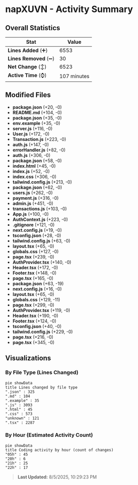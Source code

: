 # napXUVN - Activity Summary 

## Overall Statistics

| Stat                   | Value                                                             |
| ---------------------- | ----------------------------------------------------------------- |
| **Lines Added** (➕)   | 6553                                          |
| **Lines Removed** (➖) | 30                                        |
| **Net Change** (↕)    | 6523                |
| **Active Time** (⌚)   | 107 minutes |


## Modified Files
- **package.json** (+20, -0)
- **README.md** (+104, -0)
- **package.json** (+35, -0)
- **env.example** (+35, -0)
- **server.js** (+116, -0)
- **User.js** (+172, -0)
- **Transaction.js** (+223, -0)
- **auth.js** (+147, -0)
- **errorHandler.js** (+82, -0)
- **auth.js** (+306, -0)
- **package.json** (+58, -0)
- **index.html** (+45, -0)
- **index.js** (+52, -0)
- **index.css** (+306, -0)
- **tailwind.config.js** (+213, -0)
- **package.json** (+62, -0)
- **users.js** (+262, -0)
- **payment.js** (+316, -0)
- **admin.js** (+451, -0)
- **transactions.js** (+103, -0)
- **App.js** (+100, -0)
- **AuthContext.js** (+223, -0)
- **.gitignore** (+121, -0)
- **next.config.js** (+19, -0)
- **tsconfig.json** (+28, -0)
- **tailwind.config.js** (+63, -0)
- **layout.tsx** (+65, -0)
- **globals.css** (+127, -0)
- **page.tsx** (+239, -0)
- **AuthProvider.tsx** (+140, -0)
- **Header.tsx** (+172, -0)
- **Footer.tsx** (+148, -0)
- **page.tsx** (+165, -0)
- **package.json** (+63, -19)
- **next.config.js** (+16, -0)
- **layout.tsx** (+65, -0)
- **globals.css** (+129, -11)
- **page.tsx** (+299, -0)
- **AuthProvider.tsx** (+119, -0)
- **Header.tsx** (+190, -0)
- **Footer.tsx** (+124, -0)
- **tsconfig.json** (+40, -0)
- **tailwind.config.js** (+229, -0)
- **page.tsx** (+216, -0)
- **page.tsx** (+345, -0)

## Visualizations

### By File Type (Lines Changed)

```mermaid
pie showData
title Lines changed by file type
".json" : 325
".md" : 104
".example" : 35
".js" : 3093
".html" : 45
".css" : 573
"unknown" : 121
".tsx" : 2287
```

### By Hour (Estimated Activity Count)

```mermaid
pie showData
title Coding activity by hour (count of changes)
"05h" : 45
"20h" : 6
"21h" : 25
"22h" : 17
```


> **Last Updated:** 8/5/2025, 10:29:23 PM